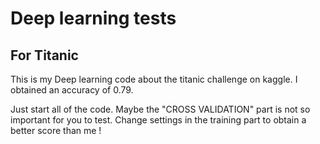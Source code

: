 # Deep learning tests

## For Titanic
This is my Deep learning code about the titanic challenge on kaggle. 
I obtained an accuracy of 0.79. 

Just start all of the code. Maybe the "CROSS VALIDATION" part is not so important for you to test. 
Change settings in the training part to obtain a better score than me ! 

